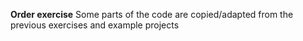 **Order exercise**
Some parts of the code are copied/adapted from the previous exercises and example projects